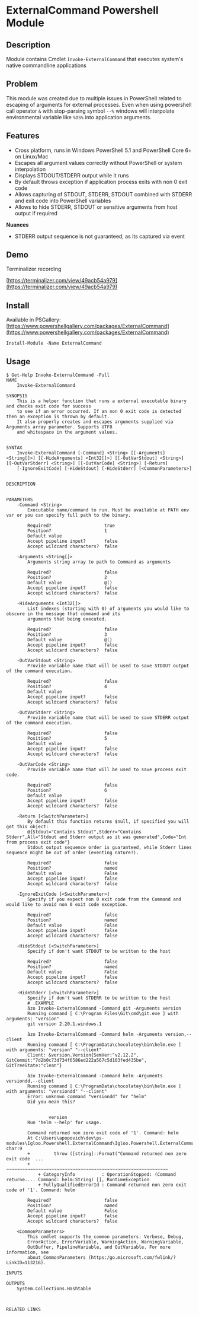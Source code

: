 # ExternalCommand Powershell Module

## Description

Module contains Cmdlet `Invoke-ExternalCommand` that executes system's native commandline applications

## Problem 

This module was created due to multiple issues in PowerShell related to escaping of arguments for external processes. Even when using powershell call operator `&` with stop-parsing symbol `--%`  windows will interpolate environmental variable like `%OS%` into application arguments.

## Features

- Cross platform, runs in Windows PowerShell 5.1 and PowerShell Core 6+ on Linux/Mac
- Escapes all argument values correctly without PowerShell or system interpolation
- Displays STDOUT/STDERR output while it runs
- By default throws exception if application process exits with non 0 exit code
- Allows capturing of STDOUT, STDERR, STDOUT combined with STDERR and exit code into PowerShell variables
- Allows to hide STDERR, STDOUT or sensitive arguments from host output if required

**Nuances**

- STDERR output sequence is not guaranteed, as its captured via event

## Demo

Terminalizer recording

[https://terminalizer.com/view/49acb54a979](https://terminalizer.com/view/49acb54a979)

## Install

Available in PSGallery: [https://www.powershellgallery.com/packages/ExternalCommand](https://www.powershellgallery.com/packages/ExternalCommand)

```pwsh
Install-Module -Name ExternalCommand
```

## Usage

```pwsh
$ Get-Help Invoke-ExternalCommand -Full
NAME
    Invoke-ExternalCommand

SYNOPSIS
    This is a helper function that runs a external executable binary and checks exit code for success
    to see if an error occurred. If an non 0 exit code is detected then an exception is thrown by default.
    It also properly creates and escapes arguments supplied via Arguments array parameter. Supports UTF8
    and whitespace in the argument values.


SYNTAX
    Invoke-ExternalCommand [-Command] <String> [[-Arguments] <String[]>] [[-HideArguments] <Int32[]>] [[-OutVarStdout] <String>] [[-OutVarStderr] <String>] [[-OutVarCode] <String>] [-Return]
    [-IgnoreExitCode] [-HideStdout] [-HideStderr] [<CommonParameters>]


DESCRIPTION


PARAMETERS
    -Command <String>
        Executable name/command to run. Must be available at PATH env var or you can specify full path to the binary.

        Required?                    true
        Position?                    1
        Default value
        Accept pipeline input?       false
        Accept wildcard characters?  false

    -Arguments <String[]>
        Arguments string array to path to Command as arguments

        Required?                    false
        Position?                    2
        Default value                @()
        Accept pipeline input?       false
        Accept wildcard characters?  false

    -HideArguments <Int32[]>
        List indexes (starting with 0) of arguments you would like to obscure in the message that command and its
        arguments that being executed.

        Required?                    false
        Position?                    3
        Default value                @()
        Accept pipeline input?       false
        Accept wildcard characters?  false

    -OutVarStdout <String>
        Provide variable name that will be used to save STDOUT output of the command execution.

        Required?                    false
        Position?                    4
        Default value
        Accept pipeline input?       false
        Accept wildcard characters?  false

    -OutVarStderr <String>
        Provide variable name that will be used to save STDERR output of the command execution.

        Required?                    false
        Position?                    5
        Default value
        Accept pipeline input?       false
        Accept wildcard characters?  false

    -OutVarCode <String>
        Provide variable name that will be used to save process exit code.

        Required?                    false
        Position?                    6
        Default value
        Accept pipeline input?       false
        Accept wildcard characters?  false

    -Return [<SwitchParameter>]
        By default this function returns $null, if specified you will get this object:
        @{Stdout="Contains Stdout",Stderr="Contains Stderr",All="Stdout and Stderr output as it was generated",Code="Int from process exit code"}
        Stdout output sequence order is guaranteed, while Stderr lines sequence might be out of order (eventing nature?).

        Required?                    false
        Position?                    named
        Default value                False
        Accept pipeline input?       false
        Accept wildcard characters?  false

    -IgnoreExitCode [<SwitchParameter>]
        Specify if you expect non 0 exit code from the Command and would like to avoid non 0 exit code exception.

        Required?                    false
        Position?                    named
        Default value                False
        Accept pipeline input?       false
        Accept wildcard characters?  false

    -HideStdout [<SwitchParameter>]
        Specify if don't want STDOUT to be written to the host

        Required?                    false
        Position?                    named
        Default value                False
        Accept pipeline input?       false
        Accept wildcard characters?  false

    -HideStderr [<SwitchParameter>]
        Specify if don't want STDERR to be written to the host
        # .EXAMPLE
        âzo Invoke-ExternalCommand -Command git -Arguments version
        Running command [ C:\Program Files\Git\cmd\git.exe ] with arguments: "version"
        git version 2.20.1.windows.1

        âzo Invoke-ExternalCommand -Command helm -Arguments version,--client
        Running command [ C:\ProgramData\chocolatey\bin\helm.exe ] with arguments: "version" "--client"
        Client: &version.Version{SemVer:"v2.12.2", GitCommit:"7d2b0c73d734f6586ed222a567c5d103fed435be", GitTreeState:"clean"}

        âzo Invoke-ExternalCommand -Command helm -Arguments versiondd,--client
        Running command [ C:\ProgramData\chocolatey\bin\helm.exe ] with arguments: "versiondd" "--client"
        Error: unknown command "versiondd" for "helm"
        Did you mean this?


                version
        Run 'helm --help' for usage.

        Command returned non zero exit code of '1'. Command: helm
        At C:\Users\apopovich\dev\ps-modules\Igloo.Powershell.ExternalCommand\Igloo.Powershell.ExternalCommand.psm1:237 char:9
        +         throw ([string]::Format("Command returned non zero exit code  ...
        +         ~~~~~~~~~~~~~~~~~~~~~~~~~~~~~~~~~~~~~~~~~~~~~~~~~~~~~~~~~~~~~
            + CategoryInfo          : OperationStopped: (Command returne.... Command: helm:String) [], RuntimeException
            + FullyQualifiedErrorId : Command returned non zero exit code of '1'. Command: helm

        Required?                    false
        Position?                    named
        Default value                False
        Accept pipeline input?       false
        Accept wildcard characters?  false

    <CommonParameters>
        This cmdlet supports the common parameters: Verbose, Debug,
        ErrorAction, ErrorVariable, WarningAction, WarningVariable,
        OutBuffer, PipelineVariable, and OutVariable. For more information, see
        about_CommonParameters (https:/go.microsoft.com/fwlink/?LinkID=113216).

INPUTS

OUTPUTS
    System.Collections.Hashtable



RELATED LINKS
```